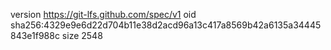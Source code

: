 version https://git-lfs.github.com/spec/v1
oid sha256:4329e9e6d22d704b11e38d2acd96a13c417a8569b42a6135a34445843e1f988c
size 2548
